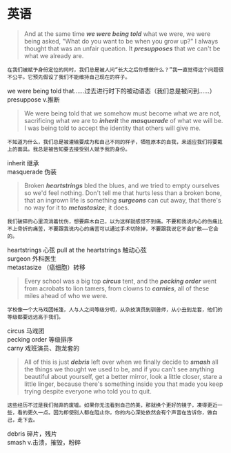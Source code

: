 # 英语
>And at the same time ***we were being told*** what we were, we were being asked, "What do you want to be when you grow up?" I always thought that was an unfair queation. It ***presupposes*** that we can't be what we already are.

	在我们被赋予身份定位的同时，我们总是被人问“长大之后你想做什么？”我一直觉得这个问题很不公平。它预先假设了我们不能维持自己现在的样子。

we were being told that……过去进行时下的被动语态（我们总是被问到……）  
presuppose v.推断

>We were being told that we somehow must become what we are not, sacrificing what we are to ***inherit*** the ***masquerade*** of what we will be. I was being told to accept the identity that others will give me.

	不知道为什么，我们总是被灌输要成为和自己不同的样子，牺牲原本的自我，来适应我们将要戴上的面具。我总是被告知要去接受别人赋予我的身份。

inherit 继承  
masquerade 伪装

>Broken ***heartstrings*** bled the blues, and we tried to empty ourselves so we'd feel nothing. Don't tell me that hurts less than a broken bone, that an ingrown life is something ***surgeons*** can cut away, that there's no way for it to ***metastasize***; it does.

	我们破碎的心里流淌着忧伤，想要麻木自己，以为这样就感觉不到痛。不要和我说内心的伤痛比不上骨折的痛苦，不要跟我说内心的痛苦可以通过手术切除掉，不要跟我说它不会扩散——它会的。

heartstrings 心弦 pull at the heartstrings 触动心弦  
surgeon 外科医生  
metastasize （癌细胞）转移

>Every school was a big top ***circus*** tent, and the ***pecking order*** went from acrobats to lion tamers, from clowns to ***carnies***, all of these miles ahead of who we were.

	学校像一个大马戏团帐篷，人与人之间等级分明，从杂技演员到驯兽师，从小丑到龙套，他们的等级都要远远高于我们。

circus 马戏团  
pecking order 等级排序  
carny 戏班演员、跑龙套的

>All of this is just ***debris*** left over when we finally decide to ***smash*** all the things we thought we used to be, and if you can't see anything beautiful about yourself, get a better mirror, look a little closer, stare a little linger, because there's something inside you that made you keep trying despite everyone who told you to quit.

	这些经历不过是我们抛弃的废墟。如果你无法看到自己的美，那就换个更好的镜子，凑得更近一些，看的更久一点。因为即使别人都在阻止你，你的内心深处依然会有个声音在告诉你，做自己，走下去。

debris 碎片，残片  
smash v.击溃，摧毁，粉碎

